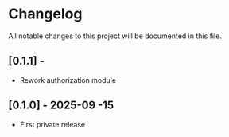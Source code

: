 # Changelog

All notable changes to this project will be documented in this file.

## [0.1.1] - 

- Rework authorization module 

## [0.1.0] - 2025-09 -15

- First private release

